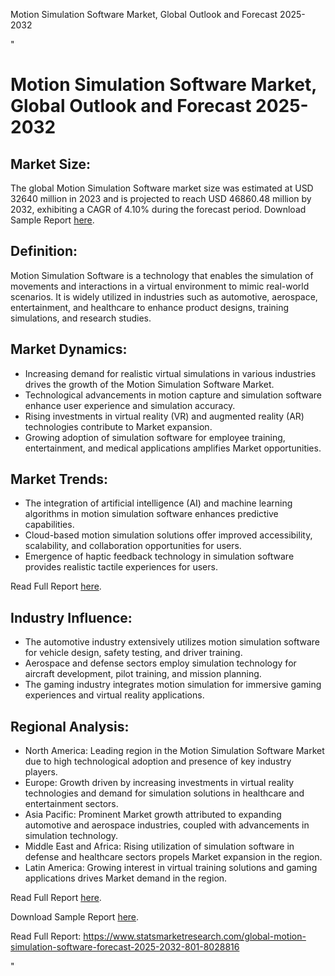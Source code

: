 Motion Simulation Software Market, Global Outlook and Forecast 2025-2032 

"<!DOCTYPE html>
<html lang=""en"">
<head>
  <meta charset=""UTF-8"">
  <meta name=""viewport"" content=""width=device-width, initial-scale=1.0"">
  <title>Motion Simulation Software Market, Global Outlook and Forecast 2025-2032</title>
</head>
<body>

<h1>Motion Simulation Software Market, Global Outlook and Forecast 2025-2032</h1>

<h2>Market Size:</h2>
<p>The global Motion Simulation Software market size was estimated at USD 32640 million in 2023 and is projected to reach USD 46860.48 million by 2032, exhibiting a CAGR of 4.10% during the forecast period. Download Sample Report <a href=""https://www.statsmarketresearch.com/download-free-sample/8028816/global-motion-simulation-software-forecast-2025-2032-801"">here</a>.</p>

<h2>Definition:</h2>
<p>Motion Simulation Software is a technology that enables the simulation of movements and interactions in a virtual environment to mimic real-world scenarios. It is widely utilized in industries such as automotive, aerospace, entertainment, and healthcare to enhance product designs, training simulations, and research studies.</p>

<h2>Market Dynamics:</h2>
<ul>
  <li>Increasing demand for realistic virtual simulations in various industries drives the growth of the Motion Simulation Software Market.</li>
  <li>Technological advancements in motion capture and simulation software enhance user experience and simulation accuracy.</li>
  <li>Rising investments in virtual reality (VR) and augmented reality (AR) technologies contribute to Market expansion.</li>
  <li>Growing adoption of simulation software for employee training, entertainment, and medical applications amplifies Market opportunities.</li>
</ul>

<h2>Market Trends:</h2>
<ul>
  <li>The integration of artificial intelligence (AI) and machine learning algorithms in motion simulation software enhances predictive capabilities.</li>
  <li>Cloud-based motion simulation solutions offer improved accessibility, scalability, and collaboration opportunities for users.</li>
  <li>Emergence of haptic feedback technology in simulation software provides realistic tactile experiences for users.</li>
</ul>
<p>Read Full Report <a href=""https://www.statsmarketresearch.com/global-motion-simulation-software-forecast-2025-2032-801-8028816"">here</a>.</p>

<h2>Industry Influence:</h2>
<ul>
  <li>The automotive industry extensively utilizes motion simulation software for vehicle design, safety testing, and driver training.</li>
  <li>Aerospace and defense sectors employ simulation technology for aircraft development, pilot training, and mission planning.</li>
  <li>The gaming industry integrates motion simulation for immersive gaming experiences and virtual reality applications.</li>
</ul>

<h2>Regional Analysis:</h2>
<ul>
  <li>North America: Leading region in the Motion Simulation Software Market due to high technological adoption and presence of key industry players.</li>
  <li>Europe: Growth driven by increasing investments in virtual reality technologies and demand for simulation solutions in healthcare and entertainment sectors.</li>
  <li>Asia Pacific: Prominent Market growth attributed to expanding automotive and aerospace industries, coupled with advancements in simulation technology.</li>
  <li>Middle East and Africa: Rising utilization of simulation software in defense and healthcare sectors propels Market expansion in the region.</li>
  <li>Latin America: Growing interest in virtual training solutions and gaming applications drives Market demand in the region.</li>
</ul>
<p>Read Full Report <a href=""https://www.statsmarketresearch.com/global-motion-simulation-software-forecast-2025-2032-801-8028816"">here</a>.</p>

<p>Download Sample Report <a href=""https://www.statsmarketresearch.com/download-free-sample/8028816/global-motion-simulation-software-forecast-2025-2032-801"">here</a>.</p>

<p>Read Full Report: <a href=""https://www.statsmarketresearch.com/global-motion-simulation-software-forecast-2025-2032-801-8028816"">https://www.statsmarketresearch.com/global-motion-simulation-software-forecast-2025-2032-801-8028816</a></p>

</body>
</html>"
